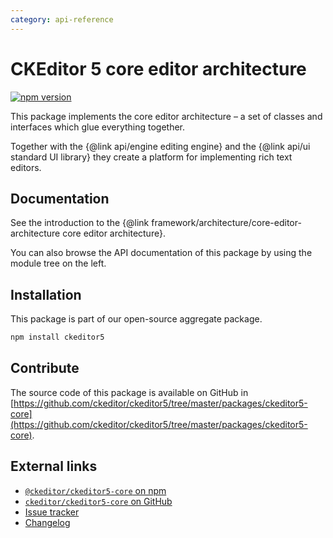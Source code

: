 ```yaml
---
category: api-reference
---
```


# CKEditor&nbsp;5 core editor architecture

[![npm version](https://badge.fury.io/js/%40ckeditor%2Fckeditor5-core.svg)](https://www.npmjs.com/package/@ckeditor/ckeditor5-core)

This package implements the core editor architecture &ndash; a set of classes and interfaces which glue everything together.

Together with the {@link api/engine editing engine} and the {@link api/ui standard UI library} they create a platform for implementing rich text editors.

## Documentation

See the introduction to the {@link framework/architecture/core-editor-architecture core editor architecture}.

You can also browse the API documentation of this package by using the module tree on the left.

## Installation

This package is part of our open-source aggregate package.

```bash
npm install ckeditor5
```

## Contribute

The source code of this package is available on GitHub in [https://github.com/ckeditor/ckeditor5/tree/master/packages/ckeditor5-core](https://github.com/ckeditor/ckeditor5/tree/master/packages/ckeditor5-core).

## External links

* [`@ckeditor/ckeditor5-core` on npm](https://www.npmjs.com/package/@ckeditor/ckeditor5-core)
* [`ckeditor/ckeditor5-core` on GitHub](https://github.com/ckeditor/ckeditor5/tree/master/packages/ckeditor5-core)
* [Issue tracker](https://github.com/ckeditor/ckeditor5/issues)
* [Changelog](https://github.com/ckeditor/ckeditor5/blob/master/CHANGELOG.md)
